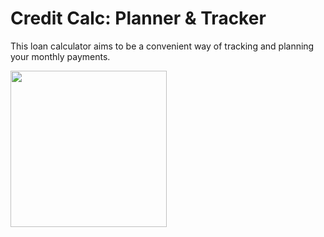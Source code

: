 # Credit Calc: Planner & Tracker
This loan calculator aims to be a convenient way of tracking and planning your monthly payments.

<img src = "/Assets/Demo.gif" width = "250">

